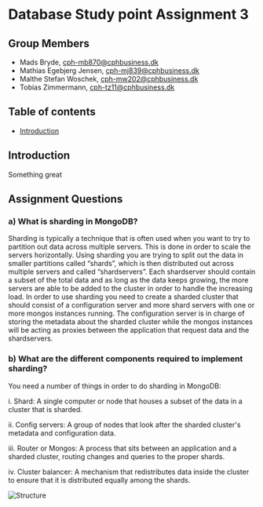 # Database Study point Assignment 3

## Group Members

- Mads Bryde, cph-mb870@cphbusiness.dk
- Mathias Egebjerg Jensen, cph-mj839@cphbusiness.dk
- Malthe Stefan Woschek, cph-mw202@cphbusiness.dk
- Tobias Zimmermann, cph-tz11@cphbusiness.dk

## Table of contents

- [Introduction](#introduction)

## Introduction

Something great

## Assignment Questions

### a) What is sharding in MongoDB?

Sharding is typically a technique that is often used when you want to try to partition out data across multiple servers. This is done in order to scale the servers horizontally. Using sharding you are trying to split out the data in smaller partitions called “shards”, which is then distributed out across multiple servers and called “shardservers”. Each shardserver should contain a subset of the total data and as long as the data keeps growing, the more servers are able to be added to the cluster in order to handle the increasing load. In order to use sharding you need to create a sharded cluster that should consist of a configuration server and more shard servers with one or more mongos instances running. The configuration server is in charge of storing the metadata about the sharded cluster while the mongos instances will be acting as proxies between the application that request data and the shardservers.

### b) What are the different components required to implement sharding?

You need a number of things in order to do sharding in MongoDB:

  i.	Shard: A single computer or node that houses a subset of the data in a cluster that is sharded.
  
  ii.	Config servers: A group of nodes that look after the sharded cluster's metadata and configuration data.
  
  iii. Router or Mongos: A process that sits between an application and a sharded cluster, routing changes and queries to the proper shards.
  
  iv.	Cluster balancer: A mechanism that redistributes data inside the cluster to ensure that it is distributed equally among the shards.
 
![Structure]([https://imgur.com/AfX86T8])
